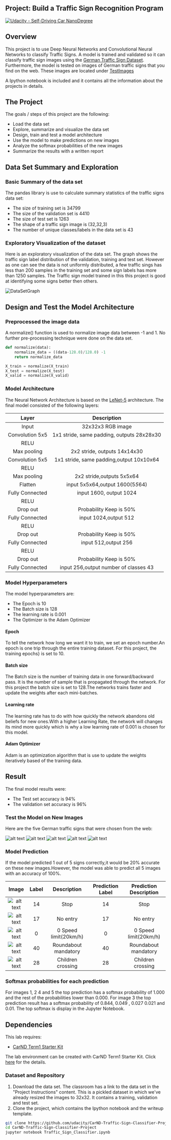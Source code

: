 ## Project: Build a Traffic Sign Recognition Program
[![Udacity - Self-Driving Car NanoDegree](https://s3.amazonaws.com/udacity-sdc/github/shield-carnd.svg)](http://www.udacity.com/drive)

Overview
---
This project is to use Deep Neural Networks and Convolutional Neural Networks to classify Traffic Signs.
 A model is trained and validated so it can classify traffic sign images using the [German Traffic Sign Dataset](http://benchmark.ini.rub.de/?section=gtsrb&subsection=dataset).
Furthermore, the model is tested on images of German traffic signs that you find on the web. These images are located under [TestImages](./TestImages)

A Ipython notebook is included and it contains all the information about the projects in details.



The Project
---
The goals / steps of this project are the following:
* Load the data set
* Explore, summarize and visualize the data set
* Design, train and test a model architecture
* Use the model to make predictions on new images
* Analyze the softmax probabilities of the new images
* Summarize the results with a written report

## Data Set Summary and Exploration
### Basic Summary of the data set
The pandas library is use to calculate summary statistics of the traffic signs data set:
* The size of training set is 34799
* The size of the validation set is 4410
* The size of test set is  1263
* The shape of a traffic sign image is (32,32,3)
* The number of unique classes/labels in the data set is 43

### Exploratory Visualization of the dataset
Here is an exploratory visualization of the data set. The graph shows the traffic sign label distribution of the validation,
training and test set. However as one can see the data is not uniformly distributed, a few traffic sings has less than 200 samples
in the training set and some sign labels has more than 1250 samples.  The Traffic sign model trained in this this project
is good at identifying some signs better then others.

![DataSetGraph](./misc/DatasetGraph.png)

## Design and Test the  Model Architecture

### Preprocessed the image data
A normalize() function is used to normalize image data between -1 and 1. No further pre-processing technique were done
on the data set.
```python
def normalize(data):
    normalize_data = ((data-128.0)/128.0) -1
    return normalize_data

X_train = normalize(X_train)
X_test = normalize(X_test)
X_valid = normalize(X_valid)

```
### Model Architecture
The Neural Network Architecture is based on the [LeNet-5](http://yann.lecun.com/exdb/lenet/) architecture.
The final model consisted of the following layers:

| Layer         		|     Description	        					| 
|:---------------------:|:---------------------------------------------:| 
| Input         		| 32x32x3 RGB image   							| 
| Convolution 5x5     	| 1x1 stride, same padding, outputs 28x28x30 	|
| RELU					|												|
| Max pooling	      	| 2x2 stride,  outputs 14x14x30 				|
| Convolution 5x5	    | 1x1 stride, same padding,output 10x10x64      |
| RELU					|												|
| Max pooling	      	| 2x2 stride,outputs 5x5x64 				    |
| Flatten				| input 5x5x64,output 1600(5*5*64)				|
| Fully Connected		| input 1600, output 1024                       | 
| RELU					|												|
| Drop out				| Probability Keep is 50%                       |
| Fully Connected       | input 1024,output 512                         |
| RELU					|												|
| Drop out				| Probability Keep is 50%                       |
| Fully Connected       | input 512,output 256                          |
| RELU					|												|
| Drop out				| Probability Keep is 50%                       |
| Fully Connected       | input 256,output number of classes 43         |

### Model Hyperparameters
The model hyperparameters are:
*  The Epoch is 10
* The Batch size is 128
* The learning rate is 0.001
* The Optimizer is the Adam Optimizer

#### Epoch
To tell the network how long we want it to train, we set an epoch number.An epoch is one trip through the entire 
training dataset. For this project, the training epochs} is set to 10.

#### Batch size
The Batch size is the number of training data in one forward/backward pass. It is the number of sample that is propagated
through the network. For this project the batch size is set to 128.The networks trains faster and update the weights after each mini-batches.
#### Learning rate
The learning rate has to do with how quickly the network abandons old beliefs for new ones.With a higher 
Learning Rate, the network  will changes its mind more quickly which is why a low learning rate of 0.001 is chosen for this model.

#### Adam Optimizer
Adam is an optimization algorithm that is use to update the weights iteratively based of the training data.

####
## Result
The final model results were:
* The Test set accuracy  is 94%
* The validation set accuracy is 96% 

### Test the Model on New Images
Here are  the five German traffic signs that were chosen from the web:

[//]: # (Image References)
[image1]: TestImages/traffic_sign_1.jpg
[image2]: TestImages/traffic_sign_2.jpg 
[image3]: TestImages/traffic_sign_3.jpg 
[image4]: TestImages/traffic_sign_4.jpg 
[image5]: TestImages/traffic_sign_5.jpg  


![alt text][image1] ![alt text][image2] ![alt text][image3] 
![alt text][image4] ![alt text][image5]

### Model Prediction
 If the model predicted 1 out of 5 signs correctly,it would be 20% accurate on these new images.However, the model was able to predict all 5 images
 with an accuracy of 100%.

| Image			        |     Label	 | Description           | Prediction Label	 | Prediction Description|
|:---------------------:|:----------:|:---------------------:|:-----------------:|:---------------------:|  
| ![alt text][image1]   | 14         | Stop                  | 14                | Stop                  |
| ![alt text][image2]   | 17 		 | No entry 	         | 17                | No entry 	         |
| ![alt text][image3]	| 0			 | 0 Speed limit(20km/h) | 0                 | 0 Speed limit(20km/h) |
| ![alt text][image4]   | 40   		 | Roundabout mandatory  | 40                | Roundabout mandatory  |
| ![alt text][image5]	| 28		 | Children crossing     | 28                | Children crossing     |

### Softmax probabilities for each prediction
For images 1, 2 4 and 5 the top prediction has a softmax probability of 1.000 and the rest of the probabilities lower than 0.000.
For image 3 the top prediction result has a softmax probability of 0.844, 0.049 , 0.027 0.021 and 0.01. 
The top softmax is display in the  Jupyter Notebook.

## Dependencies
This lab requires:

* [CarND Term1 Starter Kit](https://github.com/udacity/CarND-Term1-Starter-Kit)

The lab environment can be created with CarND Term1 Starter Kit. Click [here](https://github.com/udacity/CarND-Term1-Starter-Kit/blob/master/README.md) for the details.

### Dataset and Repository

1. Download the data set. The classroom has a link to the data set in the "Project Instructions" content. This is a pickled dataset in which we've already resized the images to 32x32. It contains a training, validation and test set.
2. Clone the project, which contains the Ipython notebook and the writeup template.
```sh
git clone https://github.com/udacity/CarND-Traffic-Sign-Classifier-Project
cd CarND-Traffic-Sign-Classifier-Project
jupyter notebook Traffic_Sign_Classifier.ipynb
```
